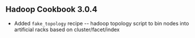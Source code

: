 


## Hadoop Cookbook 3.0.4

* Added `fake_topology` recipe -- hadoop topology script to bin nodes into artificial racks based on cluster/facet/index
